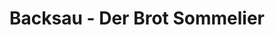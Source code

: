 ---
title: "Backsau - Der Brot Sommelier"
url: /buxtehude/backsau-der-brot-sommelier/
shop: Bäckerei
---